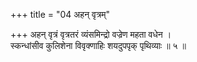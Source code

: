 +++
title = "04 अहन् वृत्रम्"

+++
अहन् वृत्रं वृत्रतरं व्यंसमिन्द्रो वज्रेण महता वधेन ।  
स्कन्धांसीव कुलिशेना विवृक्णाहिः शयदुपपृक् पृथिव्याः ॥ ५ ॥